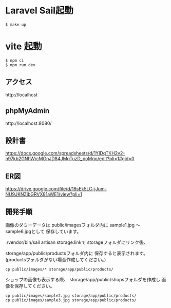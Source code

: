 # Laravel Sail起動
```
$ make up
```

# vite 起動
```
$ npm ci
$ npm run dev
```


## アクセス
http://localhost
## phpMyAdmin
http://localhost:8080/

## 設計書
https://docs.google.com/spreadsheets/d/1YIDqTKH2v2-n97kb2GNhWrcMGnJD84JMqTuzD_poMqo/edit?pli=1#gid=0

## ER図
https://drive.google.com/file/d/18sEk5LC-jJum-NU9JKNZibGRVX81aWE1/view?pli=1


## 開発手順
画像のダミーデータは
public/imagesフォルダ内に
sample1.jpg 〜 sample6.jpgとして
保存しています。

./vendor/bin/sail artisan storage:linkで
storageフォルダにリンク後、

storage/app/public/productsフォルダ内に
保存すると表示されます。
(productsフォルダがない場合作成してください。)
```
cp public/images/* storage/app/public/products/
```

ショップの画像も表示する際、
storage/app/public/shopsフォルダを作成し
画像を保存してください。
```
cp public/images/sample2.jpg storage/app/public/products/
cp public/images/sample3.jpg storage/app/public/products/
```
